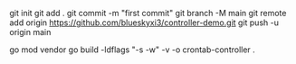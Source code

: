 git init
git add .
git commit -m "first commit"
git branch -M main
git remote add origin https://github.com/blueskyxi3/controller-demo.git
git push -u origin main




go mod vendor
go build -ldflags "-s -w" -v -o crontab-controller .